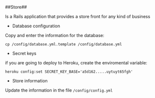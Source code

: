 ##Store##

Is a Rails application that provides a store front for any kind of business

* Database configuration

Copy and enter the information for the database: 

```
cp /config/database.yml.template /config/database.yml
```

* Secret keys

if you are going to deploy to Heroku, create the enviromental variable:

```
heroku config:set SECRET_KEY_BASE='a5d162.....uytuyt65fgh'
```

* Store information

Update the information in the file `/config/config.yml`

